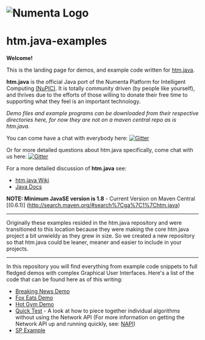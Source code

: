 # ![Numenta Logo](http://numenta.org/images/numenta-icon128.png)  
htm.java-examples
========

**Welcome!**

This is the landing page for demos, and example code written for [htm.java](https://github.com/numenta/htm.java).

**htm.java** is the official Java port of the Numenta Platform for Intelligent Computing [(NuPIC)](https://github.com/numenta/nupic). It is totally community driven (by people like yourself), and thrives due to the efforts of those willing to donate their free time to supporting what they feel is an important technology.

_Demo files and example programs can be downloaded from their respective directories here, for now they are not on a maven central repo as is htm.java._

You can come have a chat with everybody here:
[![Gitter](https://img.shields.io/badge/gitter-join_chat-blue.svg?style=flat)](https://gitter.im/numenta/public?utm_source=badge)

Or for more detailed questions about htm.java specifically, come chat with us here:
[![Gitter](https://img.shields.io/badge/gitter-join_chat-green.svg?style=flat)](https://gitter.im/numenta/htm.java?utm_source=badge)

For a more detailed discussion of <b>htm.java</b> see: <BR>
* [htm.java Wiki](https://github.com/numenta/htm.java/wiki)
* [Java Docs](http://numenta.org/docs/htm.java/)

**NOTE: Minimum JavaSE version is 1.8**  -  Current Version on Maven Central [(0.6.1)] (http://search.maven.org/#search%7Cga%7C1%7Chtm.java)

***

Originally these examples resided in the htm.java repository and were transitioned to this location because they were making the core htm.java project a bit unwieldy as they grew in size. So we created a new repository so that htm.java could be leaner, meaner and easier to include in your projects.

***

In this repository you will find everything from example code snippets to full fledged demos with complex Graphical User Interfaces. Here's a list of the code that can be found here as of this writing:

* [Breaking News Demo](https://github.com/numenta/htm.java-examples/tree/master/src/main/java/org/numenta/nupic/examples/cortical_io/breakingnews)
* [Fox Eats Demo](https://github.com/numenta/htm.java-examples/tree/master/src/main/java/org/numenta/nupic/examples/cortical_io/foxeats)
* [Hot Gym Demo](https://github.com/numenta/htm.java-examples/tree/master/src/main/java/org/numenta/nupic/examples/napi/hotgym)
* [Quick Test](https://github.com/numenta/htm.java-examples/tree/master/src/main/java/org/numenta/nupic/examples/qt) - A look at how to piece together individual algorithms without using the Network API (For more information on getting the Network API up and running quickly, see: [NAPI](https://github.com/numenta/htm.java/wiki/NAPI-Quick-Start-Guide))
* [SP Example](https://github.com/numenta/htm.java-examples/tree/master/src/main/java/org/numenta/nupic/examples/sp)



